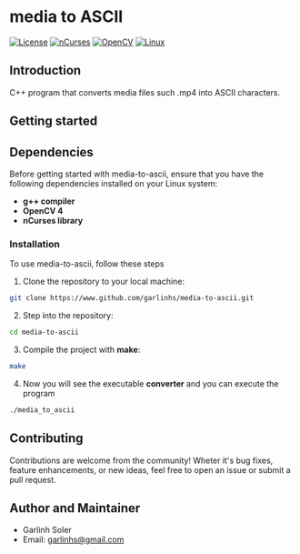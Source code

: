 # media to ASCII
[![License](https://img.shields.io/badge/license-MIT-blue.svg)](LICENSE)
[![nCurses](https://img.shields.io/badge/nCurses-6.4-red.svg)](https://en.wikipedia.org/wiki/Ncurses/)
[![OpenCV](https://img.shields.io/badge/OpenCV-4-green.svg)](https://opencv.org/)
[![Linux](https://img.shields.io/badge/Platform-Linux-blue.svg)](https://www.linux.org/)

## Introduction
C++ program that converts media files such .mp4 into ASCII characters.

## Getting started

## Dependencies

Before getting started with media-to-ascii, ensure that you have the following dependencies installed on your Linux system:

- **g++ compiler**
- **OpenCV 4**
- **nCurses library**

### Installation
To use media-to-ascii, follow these steps
1. Clone the repository to your local machine:
```Bash
git clone https://www.github.com/garlinhs/media-to-ascii.git
```
2. Step into the repository:
```Bash
cd media-to-ascii
```

3. Compile the project with **make**:
```Bash
make
```

4. Now you will see the executable **converter** and you can execute the program
```Bash
./media_to_ascii
```

## Contributing
Contributions are welcome from the community! Wheter it's bug fixes, feature enhancements, or new ideas, feel free to open an issue or submit a pull request.

## Author and Maintainer
- Garlinh Soler
- Email: garlinhs@gmail.com